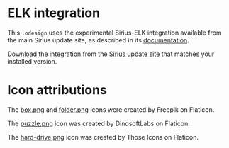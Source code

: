 # ELK integration

This `.odesign` uses the experimental Sirius-ELK integration available from the main Sirius update site, as described in its [documentation](https://www.eclipse.org/sirius/doc/specifier/diagrams/Diagrams.html#layout).

Download the integration from the [Sirius update site](https://download.eclipse.org/sirius/updates/releases/) that matches your installed version.

# Icon attributions

The [box.png](https://www.flaticon.com/free-icons/box) and [folder.png](https://www.flaticon.com/free-icons/folder) icons were created by Freepik on Flaticon.

The [puzzle.png](https://www.flaticon.com/free-icons/plugin) icon was created by DinosoftLabs on Flaticon.

The [hard-drive.png](https://www.flaticon.com/free-icons/disk) icon was created by Those Icons on Flaticon.
